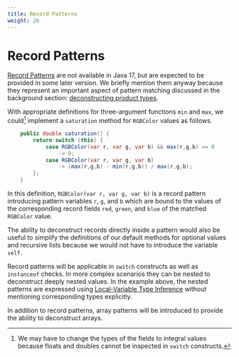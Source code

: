 ```yaml
---
title: Record Patterns
weight: 26
---
```


# Record Patterns

[Record Patterns](https://openjdk.java.net/jeps/405)
are not available in Java 17,
but are expected to be provided in some later version.
We briefly mention them anyway 
because they represent an important aspect of pattern matching
discussed in the background section:
[deconstructing product types](../../background/patterns/#deconstructing-product-types).

With appropriate definitions for three-argument functions `min` and `max`,
we could[^double] implement a `saturation` method for `RGBColor` values as follows.

[^double]: We may have to change the types of the fields to integral values 
because floats and doubles cannot be inspected in `switch` constructs.

```java
    public double saturation() {
        return switch (this) {
            case RGBColor(var r, var g, var b) && max(r,g,b) == 0
                -> 0;
            case RGBColor(var r, var g, var b)
                -> (max(r,g,b) - min(r,g,b)) / max(r,g,b);
        };
    }
```

In this definition, `RGBColor(var r, var g, var b)` is a record pattern
introducing pattern variables `r`, `g`, and `b`
which are bound to the values of the corresponding record fields
`red`, `green`, and `blue` of the matched `RGBColor` value.

The ability to deconstruct records directly inside a pattern
would also be useful to simplify the definitions
of our default methods for optional values and recursive lists
because we would not have to introduce the variable `self`.

Record patterns will be applicable in `switch` constructs
as well as `instanceof` checks.
In more complex scenarios they can be nested
to deconstruct deeply nested values.
In the example above, 
the nested patterns are expressed using
[Local-Variable Type Inference](https://openjdk.java.net/jeps/286)
without mentioning corresponding types explicitly.

In addition to record patterns, array patterns will be introduced
to provide the ability to deconstruct arrays.
